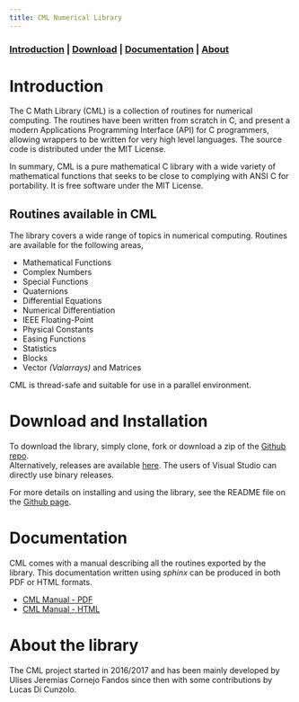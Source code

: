 ```yaml
---
title: CML Numerical Library
---
```


### [Introduction](#introduction) | [Download](#download-and-installation)  | [Documentation](#documentation)   | [About](#about-the-library) 


# Introduction

The C Math Library (CML) is a collection of routines for
numerical computing.  The routines have been written from scratch in C,
and present a modern Applications Programming Interface
(API) for C programmers, allowing wrappers to be written for very
high level languages.  The source code is distributed under the MIT License.

In summary, CML is a pure mathematical C library with a wide variety of
mathematical functions that seeks to be close to complying with
ANSI C for portability.  It is free software under the MIT License.

## Routines available in CML

The library covers a wide range of topics in numerical computing.
Routines are available for the following areas,

* Mathematical Functions
* Complex Numbers
* Special Functions
* Quaternions
* Differential Equations
* Numerical Differentiation
* IEEE Floating-Point
* Physical Constants
* Easing Functions
* Statistics
* Blocks
* Vector _(Valarrays)_ and Matrices

CML is thread-safe and suitable for use in a parallel environment.

# Download and Installation

To download the library, simply clone, fork or download a zip of the [Github repo](https://github.com/CMATHL/cml).  
Alternatively, releases are available [here](https://github.com/CMATHL/cml/releases). 
The users of Visual Studio can directly use binary releases.

For more details on installing and using the library, see the README file on the [Github page](https://github.com/CMATHL/cml).

# Documentation

CML comes with a manual describing all the routines exported by the
library. This documentation written using _sphinx_ can be produced in both PDF or
HTML formats.

* [CML Manual - PDF](cml-manual.pdf)
* [CML Manual - HTML](http://cml.readthedocs.io)


# About the library

The CML project started in 2016/2017 and has been mainly developed by Ulises Jeremias Cornejo Fandos since then with some contributions by Lucas Di Cunzolo.
